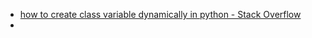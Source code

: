
- [how to create class variable dynamically in python - Stack Overflow](https://stackoverflow.com/questions/8307612/how-to-create-class-variable-dynamically-in-python/45700671#45700671)
- 